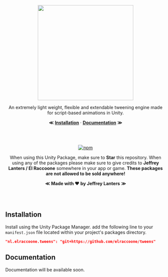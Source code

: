 <div align="center">

<img src="https://raw.githubusercontent.com/elraccoone/tweens/master/.github/WIKI/logo.png" height="300px"></br>

An extremely light weight, flexible and extendable tweening engine made for script-based animations in Unity.

**&Lt;**
[**Installation**](#installation) &middot;
[**Documentation**](#documentation)
**&Gt;**

<br/><br/>

[![npm](https://img.shields.io/badge/sponsor_the_project-donate-E12C9A.svg?style=for-the-badge)](https://paypal.me/jeffreylanters)

When using this Unity Package, make sure to **Star** this repository. When using any of the packages please make sure to give credits to **Jeffrey Lanters / El Raccoone** somewhere in your app or game. **These packages are not allowed to be sold anywhere!**

**&Lt;**
**Made with &hearts; by Jeffrey Lanters**
**&Gt;**

<br/><br/>

</div>

## Installation

Install using the Unity Package Manager. add the following line to your `manifest.json` file located within your project's packages directory.

```json
"nl.elraccoone.tweens": "git+https://github.com/elraccoone/tweens"
```

## Documentation

Documentation will be available soon.
